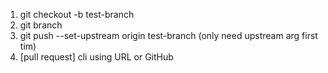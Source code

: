 1. git checkout -b test-branch
2. git branch
3. git push --set-upstream origin test-branch (only need upstream arg first tim)
4. [pull request] cli using URL or GitHub
